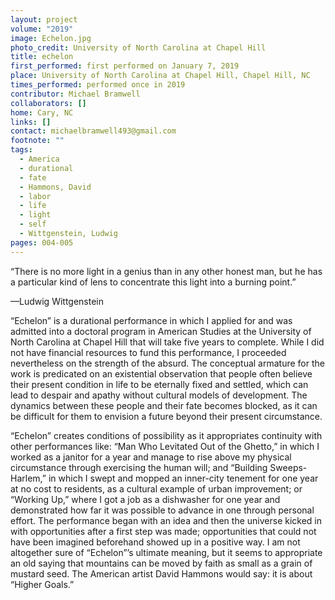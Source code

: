```yaml
---
layout: project
volume: "2019"
image: Echelon.jpg
photo_credit: University of North Carolina at Chapel Hill
title: echelon
first_performed: first performed on January 7, 2019
place: University of North Carolina at Chapel Hill, Chapel Hill, NC
times_performed: performed once in 2019
contributor: Michael Bramwell
collaborators: []
home: Cary, NC
links: []
contact: michaelbramwell493@gmail.com
footnote: ""
tags:
  - America
  - durational
  - fate
  - Hammons, David
  - labor
  - life
  - light
  - self
  - Wittgenstein, Ludwig
pages: 004-005
---
```


“There is no more light in a genius than in any other honest man, but he has a particular kind of lens to concentrate this light into a burning point.”

—Ludwig Wittgenstein

“Echelon” is a durational performance in which I applied for and was admitted into a doctoral program in American Studies at the University of North Carolina at Chapel Hill that will take five years to complete. While I did not have financial resources to fund this performance, I proceeded nevertheless on the strength of the absurd. The conceptual armature for the work is predicated on an existential observation that people often believe their present condition in life to be eternally fixed and settled, which can lead to despair and apathy without cultural models of development. The dynamics between these people and their fate becomes blocked, as it can be difficult for them to envision a future beyond their present circumstance.

“Echelon” creates conditions of possibility as it appropriates continuity with other performances like: “Man Who Levitated Out of the Ghetto,” in which I worked as a janitor for a year and manage to rise above my physical circumstance through exercising the human will; and “Building Sweeps-Harlem,” in which I swept and mopped an inner-city tenement for one year at no cost to residents, as a cultural example of urban improvement; or “Working Up,” where I got a job as a dishwasher for one year and demonstrated how far it was possible to advance in one through personal effort. The performance began with an idea and then the universe kicked in with opportunities after a first step was made; opportunities that could not have been imagined beforehand showed up in a positive way. I am not altogether sure of “Echelon”’s ultimate meaning, but it seems to appropriate an old saying that mountains can be moved by faith as small as a grain of mustard seed. The American artist David Hammons would say: it is about “Higher Goals.”
